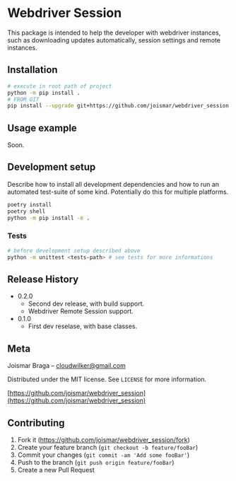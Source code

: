 # Webdriver Session

This package is intended to help the developer with webdriver instances, such as downloading updates automatically, session settings and remote instances.

## Installation

```sh
# execute in root path of project
python -m pip install .
# FROM GIT
pip install --upgrade git+https://github.com/joismar/webdriver_session.git
```

## Usage example

Soon.

## Development setup

Describe how to install all development dependencies and how to run an automated test-suite of some kind. Potentially do this for multiple platforms.

```sh
poetry install
poetry shell
python -m pip install -e .
```

### Tests
```sh
# before development setup described above
python -m unittest <tests-path> # see tests for more informations
```

## Release History

* 0.2.0
    * Second dev release, with build support.
    * Webdriver Remote Session support.
* 0.1.0
    * First dev reselase, with base classes.

## Meta

Joismar Braga – cloudwilker@gmail.com

Distributed under the MIT license. See ``LICENSE`` for more information.

[https://github.com/joismar/webdriver_session](https://github.com/joismar/webdriver_session)

## Contributing

1. Fork it (<https://github.com/joismar/webdriver_session/fork>)
2. Create your feature branch (`git checkout -b feature/fooBar`)
3. Commit your changes (`git commit -am 'Add some fooBar'`)
4. Push to the branch (`git push origin feature/fooBar`)
5. Create a new Pull Request
